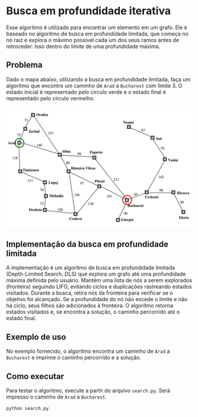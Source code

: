 # Busca em profundidade iterativa

Esse algoritmo é utilizado para encontrar um elemento em um grafo. Ele é baseado no algoritmo de busca em profundidade limitada, que começa no nó raiz e explora o máximo possível cada um dos seus ramos antes de retroceder. Isso dentro do limite de uma profundidade máxima. 

## Problema

Dado o mapa abaixo, utilizando a busca em profundidade limitada, faça um algoritmo que encontre um caminho de `Arad` a `Bucharest` com limite 3. O estado inicial é representado pelo círculo verde e o estado final é representado pelo círculo vermelho. 

![alt text](<../mapa simples.png>)

## Implementação da busca em profundidade limitada

A implementação é um algoritmo de busca em profundidade limitada (Depth-Limited Search, DLS) que explora um grafo até uma profundidade máxima definida pelo usuário. Mantém uma lista de nós a serem explorados (fronteira) seguindo LIFO, evitando ciclos e duplicações rastreando estados visitados. Durante a busca, retira nós da fronteira para verificar se o objetivo foi alcançado. Se a profundidade do nó não excede o limite e não há ciclo, seus filhos são adicionados à fronteira. O algoritmo retorna estados visitados e, se encontra a solução, o caminho percorrido até o estado final.

## Exemplo de uso

No exemplo fornecido, o algoritmo encontra um caminho de `Arad` a `Bucharest` e imprime o caminho percorrido e a solução.

## Como executar

Para testar o algoritmo, execute a partir do arquivo `search.py`. Será impresso o caminho de `Arad` a `Bucharest`.

```bash
python search.py
```

